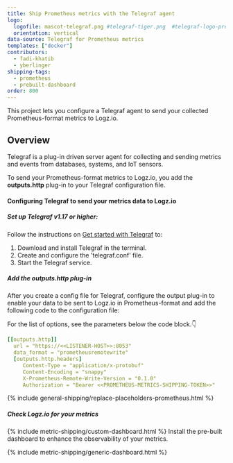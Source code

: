```yaml
---
title: Ship Prometheus metrics with the Telegraf agent
logo:
  logofile: mascot-telegraf.png #telegraf-tiger.png  #telegraf-logo-preview.svg
  orientation: vertical
data-source: Telegraf for Prometheus metrics
templates: ["docker"]
contributors:
  - fadi-khatib
  - yberlinger
shipping-tags:  
  - prometheus
  - prebuilt-dashboard
order: 800
---
```




This project lets you configure a Telegraf agent to send your collected Prometheus-format metrics to Logz.io.

## Overview

Telegraf is a plug-in driven server agent for collecting and sending metrics and events from databases, systems, and IoT sensors.

To send your Prometheus-format metrics to Logz.io, you add the **outputs.http** plug-in to your Telegraf configuration file.
  
#### Configuring Telegraf to send your metrics data to Logz.io

<div class="tasklist">

##### Set up Telegraf v1.17 or higher:

Follow the instructions on [Get started with Telegraf](https://docs.influxdata.com/telegraf/latest/introduction/getting-started/) to: 

1. Download and install Telegraf in the terminal. 
2. Create and configure the 'telegraf.conf' file.
3. Start the Telegraf service.

##### Add the outputs.http plug-in

After you create a config file for Telegraf, configure the output plug-in to enable your data to be sent to Logz.io in Prometheus-format and add the following code to the configuration file:

For the list of options, see the parameters below the code block.👇

``` yaml
[[outputs.http]]
  url = "https://<<LISTENER-HOST>>:8053"
  data_format = "prometheusremotewrite"
  [outputs.http.headers]
     Content-Type = "application/x-protobuf"
     Content-Encoding = "snappy"
     X-Prometheus-Remote-Write-Version = "0.1.0"
     Authorization = "Bearer <<PROMETHEUS-METRICS-SHIPPING-TOKEN>>"
``` 

{% include general-shipping/replace-placeholders-prometheus.html %}


##### Check Logz.io for your metrics

{% include metric-shipping/custom-dashboard.html %} Install the pre-built dashboard to enhance the observability of your metrics.

<!-- logzio-inject:install:grafana:dashboards ids=["6EZtcMqH5Qa36IQw6qLbhY"] --> 

{% include metric-shipping/generic-dashboard.html %} 

</div>


